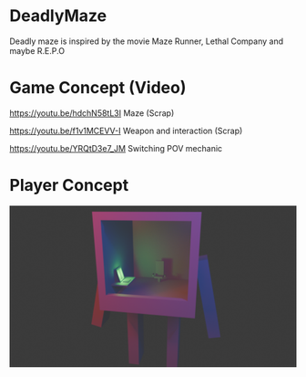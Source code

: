 # DeadlyMaze
Deadly maze is inspired by the movie Maze Runner, Lethal Company and maybe R.E.P.O

# Game Concept (Video)
https://youtu.be/hdchN58tL3I Maze (Scrap)

https://youtu.be/f1v1MCEVV-I Weapon and interaction (Scrap)

https://youtu.be/YRQtD3e7_JM Switching POV mechanic
# Player Concept
![image](https://github.com/Hhk187/DeadlyMaze/blob/main/temp/Concept/PlayerConcept/PlayerConcept.png?raw=true)


